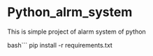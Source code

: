 # Python_alrm_system
This is simple project of alarm system of python

bash```
pip install -r requirements.txt
